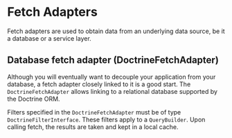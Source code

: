 # Fetch Adapters

Fetch adapters are used to obtain data from an underlying data source, be it a database or a service layer.

## Database fetch adapter (DoctrineFetchAdapter)

Although you will eventually want to decouple your application from your database, a fetch adapter closely linked to it is a good start. The `DoctrineFetchAdapter` allows linking to a relational database supported by the Doctrine ORM.

Filters specified in the `DoctrineFetchAdapter` must be of type `DoctrineFilterInterface`. These filters apply to a `QueryBuilder`. Upon calling fetch, the results are taken and kept in a local cache.